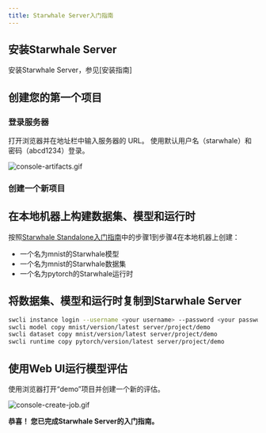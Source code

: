 ```yaml
---
title: Starwhale Server入门指南
---
```


## 安装Starwhale Server

安装Starwhale Server，参见[安装指南]

## 创建您的第一个项目

### 登录服务器

打开浏览器并在地址栏中输入服务器的 URL。 使用默认用户名（starwhale）和密码（abcd1234）登录。

![console-artifacts.gif](../img/console-artifacts.gif)

### 创建一个新项目

## 在本地机器上构建数据集、模型和运行时

按照[Starwhale Standalone入门指南](standalone)中的步骤1到步骤4在本地机器上创建：

- 一个名为mnist的Starwhale模型
- 一个名为mnist的Starwhale数据集
- 一个名为pytorch的Starwhale运行时

## 将数据集、模型和运行时复制到Starwhale Server

```bash
swcli instance login --username <your username> --password <your password> --alias server <Your Server URL>
swcli model copy mnist/version/latest server/project/demo
swcli dataset copy mnist/version/latest server/project/demo
swcli runtime copy pytorch/version/latest server/project/demo
```

## 使用Web UI运行模型评估

使用浏览器打开“demo”项目并创建一个新的评估。

![console-create-job.gif](../img/console-create-job.gif)

**恭喜！ 您已完成Starwhale Server的入门指南。**
